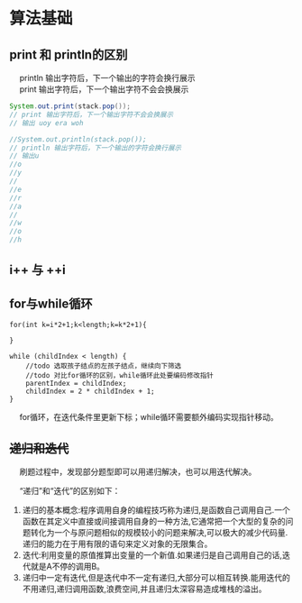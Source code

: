 

# 算法基础  

## print 和 println的区别
&emsp; println 输出字符后，下一个输出的字符会换行展示  
&emsp; print 输出字符后，下一个输出字符不会会换展示  

```java
System.out.print(stack.pop());
// print 输出字符后，下一个输出字符不会会换展示
// 输出 uoy era woh

//System.out.println(stack.pop());
// println 输出字符后，下一个输出的字符会换行展示
// 输出u
//o
//y
//
//e
//r
//a
//
//w
//o
//h
```

## i++ 与 ++i 
<!-- 
&emsp; i++ 与 ++i 的主要区别有两个：  
1. i++ 返回原来的值，++i 返回加1后的值。  
2. i++ 不能作为左值，而++i 可以。  
-->


## for与while循环
<!-- 
https://blog.csdn.net/sixabs/article/details/82708318
-->

```text
for(int k=i*2+1;k<length;k=k*2+1){ 

}

while (childIndex < length) {
    //todo 选取孩子结点的左孩子结点，继续向下筛选
    //todo 对比for循环的区别，while循环此处要编码修改指针
    parentIndex = childIndex;
    childIndex = 2 * childIndex + 1;
}
```

&emsp; for循环，在迭代条件里更新下标；while循环需要额外编码实现指针移动。  


## ~~递归和迭代~~
<!-- 
https://zhidao.baidu.com/question/1638784639202969220.html
-->  
&emsp; 刷题过程中，发现部分题型即可以用递归解决，也可以用迭代解决。  

&emsp; “递归”和“迭代”的区别如下：  

1. 递归的基本概念:程序调用自身的编程技巧称为递归,是函数自己调用自己.一个函数在其定义中直接或间接调用自身的一种方法,它通常把一个大型的复杂的问题转化为一个与原问题相似的规模较小的问题来解决,可以极大的减少代码量.递归的能力在于用有限的语句来定义对象的无限集合。  
2. 迭代:利用变量的原值推算出变量的一个新值.如果递归是自己调用自己的话,迭代就是A不停的调用B。  
3. 递归中一定有迭代,但是迭代中不一定有递归,大部分可以相互转换.能用迭代的不用递归,递归调用函数,浪费空间,并且递归太深容易造成堆栈的溢出。  

